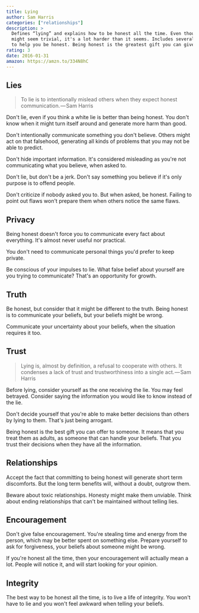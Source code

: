 ```yaml
---
title: Lying
author: Sam Harris
categories: ["relationships"]
description: >
  Defines “lying” and explains how to be honest all the time. Even though it
  might seem trivial, it's a lot harder than it seems. Includes several examples
  to help you be honest. Being honest is the greatest gift you can give.
rating: 3
date: 2016-01-31
amazon: https://amzn.to/334N8hC
---
```


## Lies

> To lie is to intentionally mislead others when they expect honest
> communication. — Sam Harris

Don't lie, even if you think a white lie is better than being honest. You don't
know when it might turn itself around and generate more harm than good.

Don't intentionally communicate something you don't believe. Others might act on
that falsehood, generating all kinds of problems that you may not be able to
predict.

Don't hide important information. It's considered misleading as you're not
communicating what you believe, when asked to.

Don't lie, but don't be a jerk. Don't say something you believe if it's only
purpose is to offend people.

Don't criticize if nobody asked you to. But when asked, be honest. Failing to
point out flaws won't prepare them when others notice the same flaws.

## Privacy

Being honest doesn't force you to communicate every fact about everything. It's
almost never useful nor practical.

You don't need to communicate personal things you'd prefer to keep private.

Be conscious of your impulses to lie. What false belief about yourself are you
trying to communicate? That's an opportunity for growth.

## Truth

Be honest, but consider that it might be different to the truth. Being honest is
to communicate your beliefs, but your beliefs might be wrong.

Communicate your uncertainty about your beliefs, when the situation requires it
too.

## Trust

> Lying is, almost by definition, a refusal to cooperate with others. It
> condenses a lack of trust and trustworthiness into a single act. — Sam Harris

Before lying, consider yourself as the one receiving the lie. You may feel
betrayed. Consider saying the information you would like to know instead of the
lie.

Don't decide yourself that you're able to make better decisions than others by
lying to them. That's just being arrogant.

Being honest is the best gift you can offer to someone. It means that you treat
them as adults, as someone that can handle your beliefs. That you trust their
decisions when they have all the information.

## Relationships

Accept the fact that committing to being honest will generate short term
discomforts. But the long term benefits will, without a doubt, outgrow them.

Beware about toxic relationships. Honesty might make them unviable. Think about
ending relationships that can't be maintained without telling lies.

## Encouragement

Don't give false encouragement. You're stealing time and energy from the person,
which may be better spent on something else. Prepare yourself to ask for
forgiveness, your beliefs about someone might be wrong.

If you're honest all the time, then your encouragement will actually mean a lot.
People will notice it, and will start looking for your opinion.

## Integrity

The best way to be honest all the time, is to live a life of integrity. You
won't have to lie and you won't feel awkward when telling your beliefs.
